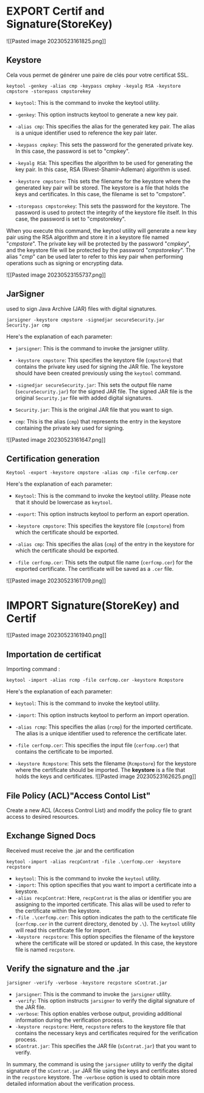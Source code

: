 # EXPORT Certif and Signature(StoreKey)
![[Pasted image 20230523161825.png]]
## Keystore 
Cela vous permet de générer une paire de clés pour votre certificat SSL.

```
keytool -genkey -alias cmp -keypass cmpkey -keyalg RSA -keystore cmpstore -storepass cmpstorekey
```
-   `keytool`: This is the command to invoke the keytool utility.
    
-   `-genkey`: This option instructs keytool to generate a new key pair.
    
-   `-alias cmp`: This specifies the alias for the generated key pair. The alias is a unique identifier used to reference the key pair later.
    
-   `-keypass cmpkey`: This sets the password for the generated private key. In this case, the password is set to "cmpkey".
    
-   `-keyalg RSA`: This specifies the algorithm to be used for generating the key pair. In this case, RSA (Rivest-Shamir-Adleman) algorithm is used.
    
-   `-keystore cmpstore`: This sets the filename for the keystore where the generated key pair will be stored. The keystore is a file that holds the keys and certificates. In this case, the filename is set to "cmpstore".
    
-   `-storepass cmpstorekey`: This sets the password for the keystore. The password is used to protect the integrity of the keystore file itself. In this case, the password is set to "cmpstorekey".

When you execute this command, the keytool utility will generate a new key pair using the RSA algorithm and store it in a keystore file named "*cmpstore*". The private key will be protected by the password "*cmpkey*", and the keystore file will be protected by the password "*cmpstorekey*". The alias "*cmp*" can be used later to refer to this key pair when performing operations such as signing or encrypting data.

![[Pasted image 20230523155737.png]]

## JarSigner
used to sign Java Archive (JAR) files with digital signatures.
```
jarsigner -keystore cmpstore -signedjar secureSecurity.jar Security.jar cmp
```

Here's the explanation of each parameter:

-   `jarsigner`: This is the command to invoke the jarsigner utility.
    
-   `-keystore cmpstore`: This specifies the keystore file (`cmpstore`) that contains the private key used for signing the JAR file. The keystore should have been created previously using the `keytool` command.
    
-   `-signedjar secureSecurity.jar`: This sets the output file name (`secureSecurity.jar`) for the signed JAR file. The signed JAR file is the original `Security.jar` file with added digital signatures.
    
-   `Security.jar`: This is the original JAR file that you want to sign.
    
-   `cmp`: This is the alias (`cmp`) that represents the entry in the keystore containing the private key used for signing.

![[Pasted image 20230523161647.png]]

## Certification generation

```
Keytool -export -keystore cmpstore -alias cmp -file cerfcmp.cer
```
Here's the explanation of each parameter:

-   `Keytool`: This is the command to invoke the keytool utility. Please note that it should be lowercase as `keytool`.
    
-   `-export`: This option instructs keytool to perform an export operation.
    
-   `-keystore cmpstore`: This specifies the keystore file (`cmpstore`) from which the certificate should be exported.
    
-   `-alias cmp`: This specifies the alias (`cmp`) of the entry in the keystore for which the certificate should be exported.
    
-   `-file cerfcmp.cer`: This sets the output file name (`cerfcmp.cer`) for the exported certificate. The certificate will be saved as a `.cer` file.

![[Pasted image 20230523161709.png]]

# IMPORT Signature(StoreKey) and Certif
![[Pasted image 20230523161940.png]]
## Importation de certificat

Importing command :
```
keytool -import -alias rcmp -file cerfcmp.cer -keystore Rcmpstore
```
Here's the explanation of each parameter:

-   `keytool`: This is the command to invoke the keytool utility.
    
-   `-import`: This option instructs keytool to perform an import operation.
    
-   `-alias rcmp`: This specifies the alias (`rcmp`) for the imported certificate. The alias is a unique identifier used to reference the certificate later.
    
-   `-file cerfcmp.cer`: This specifies the input file (`cerfcmp.cer`) that contains the certificate to be imported.
    
-   `-keystore Rcmpstore`: This sets the filename (`Rcmpstore`) for the keystore where the certificate should be imported. The **keystore** is a file that holds the keys and certificates.
![[Pasted image 20230523162625.png]]
## File Policy (ACL)"Access Contol List"

Create a new ACL (Access Control List) and modify the policy file to grant access to desired resources.


## Exchange Signed Docs
Received must receive the .jar and the certification
```
keytool -import -alias recpContrat -file .\cerfcmp.cer -keystore recpstore
```
- `keytool`: This is the command to invoke the `keytool` utility.
- `-import`: This option specifies that you want to import a certificate into a keystore.
- `-alias recpContrat`: Here, `recpContrat` is the alias or identifier you are assigning to the imported certificate. This alias will be used to refer to the certificate within the keystore.
- `-file .\cerfcmp.cer`: This option indicates the path to the certificate file (`cerfcmp.cer` in the current directory, denoted by `.\`). The `keytool` utility will read this certificate file for import.
- `-keystore recpstore`: This option specifies the filename of the keystore where the certificate will be stored or updated. In this case, the keystore file is named `recpstore`.

## Verify the signature and the .jar

```
jarsigner -verify -verbose -keystore recpstore sContrat.jar
```
- `jarsigner`: This is the command to invoke the `jarsigner` utility.
- `-verify`: This option instructs `jarsigner` to verify the digital signature of the JAR file.
- `-verbose`: This option enables verbose output, providing additional information during the verification process.
- `-keystore recpstore`: Here, `recpstore` refers to the keystore file that contains the necessary keys and certificates required for the verification process.
- `sContrat.jar`: This specifies the JAR file (`sContrat.jar`) that you want to verify.

In summary, the command is using the `jarsigner` utility to verify the digital signature of the `sContrat.jar` JAR file using the keys and certificates stored in the `recpstore` keystore. The `-verbose` option is used to obtain more detailed information about the verification process.

